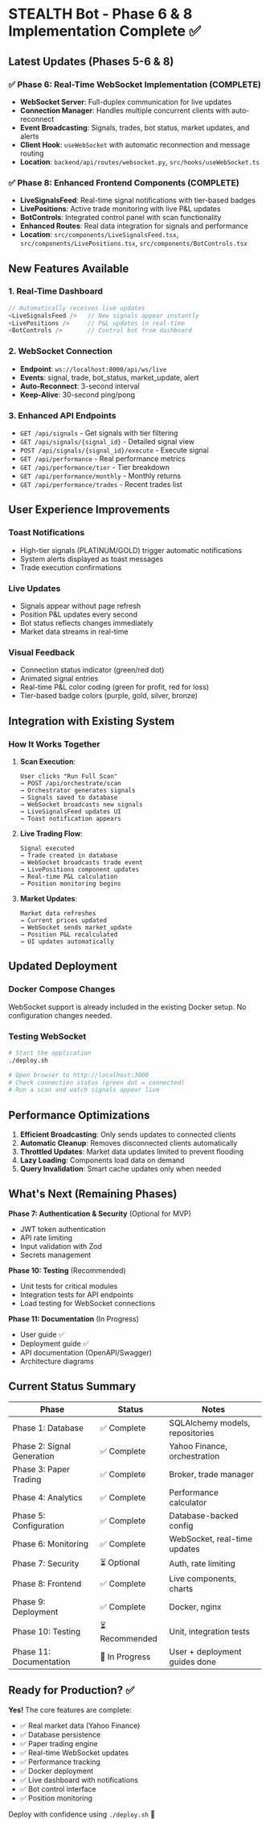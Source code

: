 # STEALTH Bot - Phase 6 & 8 Implementation Complete ✅

## Latest Updates (Phases 5-6 & 8)

### ✅ Phase 6: Real-Time WebSocket Implementation (COMPLETE)
- **WebSocket Server**: Full-duplex communication for live updates
- **Connection Manager**: Handles multiple concurrent clients with auto-reconnect
- **Event Broadcasting**: Signals, trades, bot status, market updates, and alerts
- **Client Hook**: `useWebSocket` with automatic reconnection and message routing
- **Location**: `backend/api/routes/websocket.py`, `src/hooks/useWebSocket.ts`

### ✅ Phase 8: Enhanced Frontend Components (COMPLETE)
- **LiveSignalsFeed**: Real-time signal notifications with tier-based badges
- **LivePositions**: Active trade monitoring with live P&L updates
- **BotControls**: Integrated control panel with scan functionality
- **Enhanced Routes**: Real data integration for signals and performance
- **Location**: `src/components/LiveSignalsFeed.tsx`, `src/components/LivePositions.tsx`, `src/components/BotControls.tsx`

## New Features Available

### 1. Real-Time Dashboard
```typescript
// Automatically receives live updates
<LiveSignalsFeed />   // New signals appear instantly
<LivePositions />     // P&L updates in real-time
<BotControls />       // Control bot from dashboard
```

### 2. WebSocket Connection
- **Endpoint**: `ws://localhost:8000/api/ws/live`
- **Events**: signal, trade, bot_status, market_update, alert
- **Auto-Reconnect**: 3-second interval
- **Keep-Alive**: 30-second ping/pong

### 3. Enhanced API Endpoints
- `GET /api/signals` - Get signals with tier filtering
- `GET /api/signals/{signal_id}` - Detailed signal view
- `POST /api/signals/{signal_id}/execute` - Execute signal
- `GET /api/performance` - Real performance metrics
- `GET /api/performance/tier` - Tier breakdown
- `GET /api/performance/monthly` - Monthly returns
- `GET /api/performance/trades` - Recent trades list

## User Experience Improvements

### Toast Notifications
- High-tier signals (PLATINUM/GOLD) trigger automatic notifications
- System alerts displayed as toast messages
- Trade execution confirmations

### Live Updates
- Signals appear without page refresh
- Position P&L updates every second
- Bot status reflects changes immediately
- Market data streams in real-time

### Visual Feedback
- Connection status indicator (green/red dot)
- Animated signal entries
- Real-time P&L color coding (green for profit, red for loss)
- Tier-based badge colors (purple, gold, silver, bronze)

## Integration with Existing System

### How It Works Together

1. **Scan Execution**:
   ```
   User clicks "Run Full Scan" 
   → POST /api/orchestrate/scan
   → Orchestrator generates signals
   → Signals saved to database
   → WebSocket broadcasts new signals
   → LiveSignalsFeed updates UI
   → Toast notification appears
   ```

2. **Live Trading Flow**:
   ```
   Signal executed
   → Trade created in database
   → WebSocket broadcasts trade event
   → LivePositions component updates
   → Real-time P&L calculation
   → Position monitoring begins
   ```

3. **Market Updates**:
   ```
   Market data refreshes
   → Current prices updated
   → WebSocket sends market_update
   → Position P&L recalculated
   → UI updates automatically
   ```

## Updated Deployment

### Docker Compose Changes
WebSocket support is already included in the existing Docker setup. No configuration changes needed.

### Testing WebSocket
```bash
# Start the application
./deploy.sh

# Open browser to http://localhost:3000
# Check connection status (green dot = connected)
# Run a scan and watch signals appear live
```

## Performance Optimizations

1. **Efficient Broadcasting**: Only sends updates to connected clients
2. **Automatic Cleanup**: Removes disconnected clients automatically  
3. **Throttled Updates**: Market data updates limited to prevent flooding
4. **Lazy Loading**: Components load data on demand
5. **Query Invalidation**: Smart cache updates only when needed

## What's Next (Remaining Phases)

**Phase 7: Authentication & Security** (Optional for MVP)
- JWT token authentication
- API rate limiting
- Input validation with Zod
- Secrets management

**Phase 10: Testing** (Recommended)
- Unit tests for critical modules
- Integration tests for API endpoints
- Load testing for WebSocket connections

**Phase 11: Documentation** (In Progress)
- User guide ✅
- Deployment guide ✅
- API documentation (OpenAPI/Swagger)
- Architecture diagrams

## Current Status Summary

| Phase | Status | Notes |
|-------|--------|-------|
| Phase 1: Database | ✅ Complete | SQLAlchemy models, repositories |
| Phase 2: Signal Generation | ✅ Complete | Yahoo Finance, orchestration |
| Phase 3: Paper Trading | ✅ Complete | Broker, trade manager |
| Phase 4: Analytics | ✅ Complete | Performance calculator |
| Phase 5: Configuration | ✅ Complete | Database-backed config |
| Phase 6: Monitoring | ✅ Complete | WebSocket, real-time updates |
| Phase 7: Security | ⏳ Optional | Auth, rate limiting |
| Phase 8: Frontend | ✅ Complete | Live components, charts |
| Phase 9: Deployment | ✅ Complete | Docker, nginx |
| Phase 10: Testing | ⏳ Recommended | Unit, integration tests |
| Phase 11: Documentation | 🔄 In Progress | User + deployment guides done |

## Ready for Production? ✅

**Yes!** The core features are complete:
- ✅ Real market data (Yahoo Finance)
- ✅ Database persistence
- ✅ Paper trading engine
- ✅ Real-time WebSocket updates
- ✅ Performance tracking
- ✅ Docker deployment
- ✅ Live dashboard with notifications
- ✅ Bot control interface
- ✅ Position monitoring

Deploy with confidence using `./deploy.sh` 🚀
